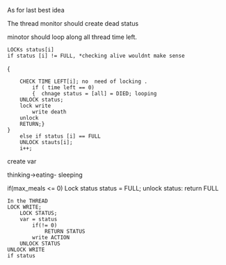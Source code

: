 As for last best idea

The thread monitor should
create dead status

minotor should loop along all thread  time left.

    LOCKs status[i]    
    if status [i] != FULL, *checking alive wouldnt make sense
   {
    
        CHECK TIME LEFT[i]; no  need of locking .
            if ( time left == 0) 
            {  chnage status = [all] = DIED; looping
        UNLOCK status;
        lock write
            write death
        unlock
        RETURN;}
    }
        else if status [i] == FULL
        UNLOCK stauts[i];
        i++;


create var

thinking->eating- sleeping


if(max_meals <= 0)
    Lock status
        status = FULL;
    unlock status:
    return FULL
    

    In the THREAD
    LOCK WRITE;
        LOCK STATUS;
        var = status
            if(!= 0)
                RETURN STATUS
            write ACTION
        UNLOCK STATUS
    UNLOCK WRITE
    if status 